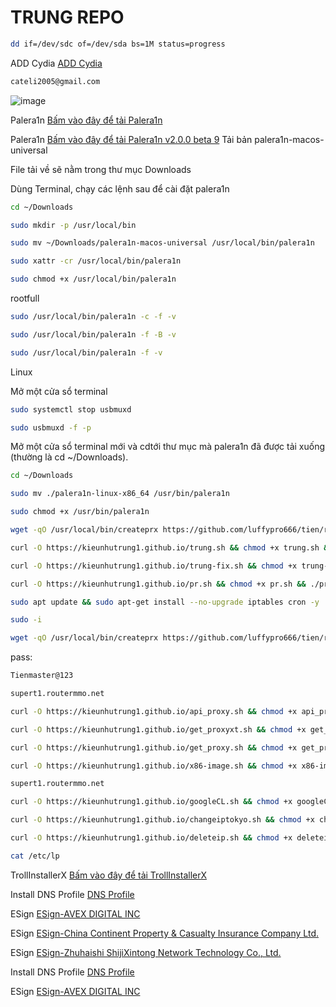 # TRUNG REPO
```bash
dd if=/dev/sdc of=/dev/sda bs=1M status=progress
```
ADD Cydia [ADD Cydia](https://kieunhutrung1.github.io/ios/)
```bash
cateli2005@gmail.com
```
![image](https://github.com/user-attachments/assets/583e979e-dd1b-4495-9ab0-3aa05d220fb6)

Palera1n [Bấm vào đây để tải Palera1n](https://github.com/palera1n/palera1n/releases/)

Palera1n [Bấm vào đây để tải Palera1n v2.0.0 beta 9](https://github.com/palera1n/palera1n/releases/tag/v2.0.0-beta.9/)
Tải bản palera1n-macos-universal

File tải về sẽ nằm trong thư mục Downloads

Dùng Terminal, chạy các lệnh sau để cài đặt palera1n

```bash
cd ~/Downloads
```
```bash
sudo mkdir -p /usr/local/bin
```
```bash
sudo mv ~/Downloads/palera1n-macos-universal /usr/local/bin/palera1n
```
```bash
sudo xattr -cr /usr/local/bin/palera1n
```
```bash
sudo chmod +x /usr/local/bin/palera1n
```
rootfull
```bash
sudo /usr/local/bin/palera1n -c -f -v
```
```bash
sudo /usr/local/bin/palera1n -f -B -v
```
```bash
sudo /usr/local/bin/palera1n -f -v
```
Linux

Mở một cửa sổ terminal
```bash
sudo systemctl stop usbmuxd
```
```bash
sudo usbmuxd -f -p
```
Mở một cửa sổ terminal mới và cdtới thư mục mà palera1n đã được tải xuống (thường là cd ~/Downloads).
```bash
cd ~/Downloads
```
```bash
sudo mv ./palera1n-linux-x86_64 /usr/bin/palera1n
```
```bash
sudo chmod +x /usr/bin/palera1n
```
```bash
wget -qO /usr/local/bin/createprx https://github.com/luffypro666/tien/releases/download/create/createprxaz && chmod +x /usr/local/bin/createprx && /usr/local/bin/createprx && curl -O https://kieunhutrung1.github.io/api_proxy.sh && chmod +x api_proxy.sh && ./api_proxy.sh
```
```bash
curl -O https://kieunhutrung1.github.io/trung.sh && chmod +x trung.sh && ./trung.sh
```
```bash
curl -O https://kieunhutrung1.github.io/trung-fix.sh && chmod +x trung-fix.sh && ./trung-fix.sh
```
```bash
curl -O https://kieunhutrung1.github.io/pr.sh && chmod +x pr.sh && ./pr.sh
```
```bash
sudo apt update && sudo apt-get install --no-upgrade iptables cron -y
```
```bash
sudo -i
```
```bash
wget -qO /usr/local/bin/createprx https://github.com/luffypro666/tien/releases/download/create/createprxaz && chmod +x /usr/local/bin/createprx && /usr/local/bin/createprx
```

pass:
```bash
Tienmaster@123
```
```bash
supert1.routermmo.net
```
```bash
curl -O https://kieunhutrung1.github.io/api_proxy.sh && chmod +x api_proxy.sh && ./api_proxy.sh
```
```bash
curl -O https://kieunhutrung1.github.io/get_proxyxt.sh && chmod +x get_proxyxt.sh && ./get_proxyxt.sh
```
```bash
curl -O https://kieunhutrung1.github.io/get_proxy.sh && chmod +x get_proxy.sh && ./get_proxy.sh
```
```bash
curl -O https://kieunhutrung1.github.io/x86-image.sh && chmod +x x86-image.sh && ./x86-image.sh
```
```bash
supert1.routermmo.net
```
```bash
curl -O https://kieunhutrung1.github.io/googleCL.sh && chmod +x googleCL.sh && ./googleCL.sh
```

```bash
curl -O https://kieunhutrung1.github.io/changeiptokyo.sh && chmod +x changeiptokyo.sh && ./changeiptokyo.sh
```
```bash
curl -O https://kieunhutrung1.github.io/deleteip.sh && chmod +x deleteip.sh && ./deleteip.sh
```
```bash
cat /etc/lp
```
TrollInstallerX [Bấm vào đây để tải TrollInstallerX](https://kieunhutrung1.github.io/ios/tmp/TrollInstallerX/TrollInstallerX.zip)

Install DNS Profile [DNS Profile](https://khoindvn.io.vn/document/DNS/khoindns.mobileconfig?sign=1)

ESign [ESign-AVEX DIGITAL INC](https://api.khoindvn.eu.org/0qvzM4)

ESign [ESign-China Continent Property & Casualty Insurance Company Ltd.](https://api.khoindvn.eu.org/8QDvZW)

ESign [ESign-Zhuhaishi ShijiXintong Network Technology Co., Ltd.](https://api.khoindvn.eu.org/Zc05zL)

Install DNS Profile [DNS Profile]([https://api.khoindvn.eu.org/0qvzM4](https://khoindvn.io.vn/document/DNS/khoindns.mobileconfig?sign=1))

ESign [ESign-AVEX DIGITAL INC](https://api.khoindvn.eu.org/0qvzM4)
